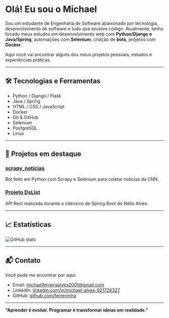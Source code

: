 # Olá! Eu sou o Michael

Sou um estudante de Engenharia de Software apaixonado por tecnologia, desenvolvimento de software e tudo que envolve código. Atualmente, tenho focado meus estudos em desenvolvimento web com **Python/Django e Java/Spring**, automações com **Selenium**, criação de **bots**, projetos com **Docker**.

Aqui você vai encontrar alguns dos meus projetos pessoais, estudos e experiências práticas.

---

## 🛠️ Tecnologias e Ferramentas

- Python / Django / Flask  
- Java / Spring  
- HTML / CSS / JavaScript  
- Docker  
- Git & GitHub  
- Selenium  
- PostgreSQL  
- Linux

---

## 📌 Projetos em destaque

### [scrapy_noticias](https://github.com/ferrerimha/scrapy_noticias)
Bot feito em Python com Scrapy e Selenium para coletar notícias da CNN.

### [Projeto DsList](https://github.com/ferrerimha/gameslist)
API Rest realizada durante o intensivo de Spring Boot do Nélio Alves.

---

## 📈 Estatísticas

![GitHub stats](https://github-readme-stats.vercel.app/api?username=ferrerimha&show_icons=true&theme=github_dark&hide_title=true)

---

## 📬 Contato

Você pode me encontrar por aqui:

- Email: michaelferreiraalves2001@gmail.com  
- LinkedIn: [linkedin.com/in/michael-alves-921726327](https://www.linkedin.com/in/michael-alves-921726327)
- GitHub: [github.com/ferrerimha](https://github.com/ferrerimha)

---

**“Aprender é evoluir. Programar é transformar ideias em realidade.”**

